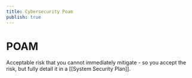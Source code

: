 ```yaml
---
title: Cybersecurity Poam
publish: true
---
```

# POAM
Acceptable risk that you cannot immediately mitigate - so you accept the risk, but fully detail it in a [[System Security Plan]]. 
